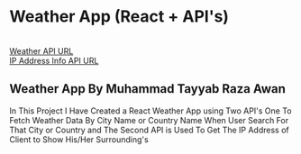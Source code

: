 # Weather App (React + API's)
<br/>
<a href="https://openweathermap.org/current">Weather API URL</a>
<br/>
<a href="https://ipinfo.io/">IP Address Info API URL</a>
<h2>Weather App By Muhammad Tayyab Raza Awan</h2>
In This Project I Have Created a React Weather App using Two API's One To Fetch Weather Data By City Name or Country Name When User Search For That City or Country and The Second API is Used To Get The IP Address of Client to Show His/Her Surrounding's
